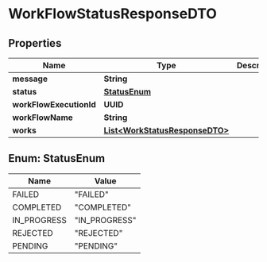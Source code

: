 

# WorkFlowStatusResponseDTO


## Properties

| Name | Type | Description | Notes |
|------------ | ------------- | ------------- | -------------|
|**message** | **String** |  |  [optional] |
|**status** | [**StatusEnum**](#StatusEnum) |  |  [optional] |
|**workFlowExecutionId** | **UUID** |  |  [optional] |
|**workFlowName** | **String** |  |  [optional] |
|**works** | [**List&lt;WorkStatusResponseDTO&gt;**](WorkStatusResponseDTO.md) |  |  [optional] |



## Enum: StatusEnum

| Name | Value |
|---- | -----|
| FAILED | &quot;FAILED&quot; |
| COMPLETED | &quot;COMPLETED&quot; |
| IN_PROGRESS | &quot;IN_PROGRESS&quot; |
| REJECTED | &quot;REJECTED&quot; |
| PENDING | &quot;PENDING&quot; |



